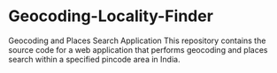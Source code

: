 # Geocoding-Locality-Finder
Geocoding and Places Search Application This repository contains the source code for a web application that performs geocoding and places search within a specified pincode area in India. 
